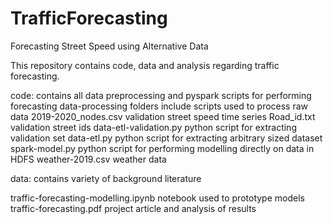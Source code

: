 # TrafficForecasting
Forecasting Street Speed using Alternative Data

This repository contains code, data and analysis regarding traffic forecasting. 

code: contains all data preprocessing and pyspark scripts for performing forecasting
    data-processing folders include scripts used to process raw data
    2019-2020_nodes.csv  validation street speed time series
    Road_id.txt          validation street ids
    data-etl-validation.py python script for extracting validation set
    data-etl.py            python script for extracting arbitrary sized dataset
    spark-model.py         python script for performing modelling directly on data in HDFS
    weather-2019.csv       weather data 


data: contains variety of background literature


traffic-forecasting-modelling.ipynb   notebook used to prototype models 
traffic-forecasting.pdf               project article and analysis of results
